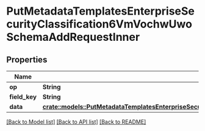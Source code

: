 # PutMetadataTemplatesEnterpriseSecurityClassification6VmVochwUwoSchemaAddRequestInner

## Properties

Name | Type | Description | Notes
------------ | ------------- | ------------- | -------------
**op** | **String** | `addEnumOption` | 
**field_key** | **String** | `Box__Security__Classification__Key` | 
**data** | [**crate::models::PutMetadataTemplatesEnterpriseSecurityClassification6VmVochwUwoSchemaAddRequestInnerData**](put_metadata_templates_enterprise_securityClassification_6VMVochwUWo_schema_add_request_inner_data.md) |  | 

[[Back to Model list]](../README.md#documentation-for-models) [[Back to API list]](../README.md#documentation-for-api-endpoints) [[Back to README]](../README.md)


